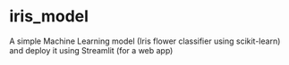 # iris_model
A simple Machine Learning model (Iris flower classifier using scikit-learn) and deploy it using Streamlit (for a web app)
